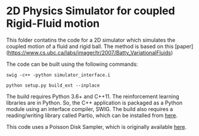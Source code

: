 # 2D Physics Simulator for coupled Rigid-Fluid motion

This folder contatins the code for a 2D simulator which simulates the coupled motion of a fluid and rigid ball. The method is based on this [paper] (https://www.cs.ubc.ca/labs/imager/tr/2007/Batty_VariationalFluids)

The code can be built using the following commands:
```
swig -c++ -python simulator_interface.i

python setup.py build_ext --inplace
```
The build requires Python 3.6+ and C++11. The reinforcement learning libraries are in Python. So, the C++ application is packaged as a Python module using an interface compiler, SWIG. The build also requires a reading/writing library called Partio, which can be installed from [here](https://github.com/wdas/partio).

This code uses a Poisson Disk Sampler, which is originally available [here](https://github.com/thinks/poisson-disk-sampling).


